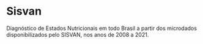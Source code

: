 # Sisvan
Diagnóstico de Estados Nutricionais em todo Brasil a partir dos microdados disponibilizados pelo SISVAN, nos anos de 2008 a 2021.
